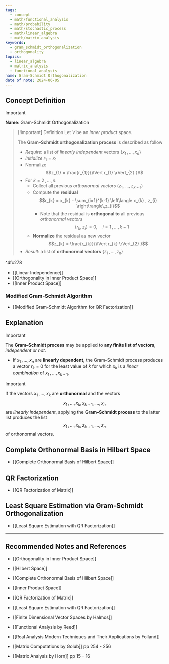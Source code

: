 ```yaml
---
tags:
  - concept
  - math/functional_analysis
  - math/probability
  - math/stochastic_process
  - math/linear_algebra
  - math/matrix_analysis
keywords:
  - gram_schmidt_orthogonalization
  - orthogonality
topics:
  - linear_algebra
  - matrix_analysis
  - functional_analysis
name: Gram-Schmidt Orthogonalization
date of note: 2024-06-05
---
```


## Concept Definition

>[!important]
>**Name**: Gram-Schmidt Orthogonalization

>[!important] Definition
>Let $V$ be an *inner product* space.
>
>The **Gram–Schmidt orthogonalization process** is described as follow
>- *Require*: a list of *linearly independent* vectors $\left\{ x_{1} \,{,}\ldots{,}\,x_{n} \right\}$
>- *Initlalize* $r_{1} = x_{1}$
>- Normalize $$z_{1} = \frac{r_{1}}{\lVert r_{1} \rVert_{2} }$$
>- For $k=2 \,{,}\ldots{,}\,n$:
>	- Collect all previous *orthonormal vectors* $(z_{1} \,{,}\ldots{,}\,z_{k-1})$
>	- Compute the **residual** $$r_{k} = x_{k} - \sum_{i=1}^{k-1} \left\langle x_{k} , z_{i} \right\rangle\,z_{i}$$
>		- Note that the residual is **orthogonal to** all previous *orthonormal vectors*  $$\left\langle r_{k} , z_{i} \right\rangle = 0, \quad i=1 \,{,}\ldots{,}\,k-1$$
>	- **Normalize** the residual as new vector $$z_{k} = \frac{r_{k}}{\lVert r_{k} \rVert_{2} }$$
>- *Result*: a list of **orthonormal vectors** $\left\{ z_{1} \,{,}\ldots{,}\,  z_{n}\right\}$

^4fc278


- [[Linear Independence]]
- [[Orthogonality in Inner Product Space]]
- [[Inner Product Space]]

### Modified Gram-Schmidt Algorithm

- [[Modified Gram-Schmidt Algorithm for QR Factorization]]


## Explanation

>[!important]
>The **Gram–Schmidt process** may be applied to **any finite list of vectors**, *independent or not*.
>- If $x_{1} \,{,}\ldots{,}\,x_{n}$ are **linearly dependent**, the Gram–Schmidt process produces a vector $r_{k} = 0$ for the least value of $k$ for which $x_{k}$ is a *linear combination* of $x_{1} \,{,}\ldots{,}\,x_{k-1}.$

>[!important] 
>If the vectors $x_{1} \,{,}\ldots{,}\,x_{k}$ are **orthonormal** and the vectors $$x_{1} \,{,}\ldots{,}\,x_{k}, x_{k+1} \,{,}\ldots{,}\,x_{n}$$ are *linearly independent*, applying the **Gram–Schmidt process** to the latter list produces the list $$x_{1} \,{,}\ldots{,}\,x_{k}, z_{k+1} \,{,}\ldots{,}\,z_{n}$$ of orthonormal vectors.



## Complete Orthonormal Basis in Hilbert Space

- [[Complete Orthonormal Basis of Hilbert Space]]




## QR Factorization

- [[QR Factorization of Matrix]]


## Least Square Estimation via Gram-Schmidt Orthogonalization

- [[Least Square Estimation with QR Factorization]]



-----------
##  Recommended Notes and References


- [[Orthogonality in Inner Product Space]]
- [[Hilbert Space]]
- [[Complete Orthonormal Basis of Hilbert Space]]
- [[Inner Product Space]]

- [[QR Factorization of Matrix]]

- [[Least Square Estimation with QR Factorization]]


- [[Finite Dimensional Vector Spaces by Halmos]]
- [[Functional Analysis by Reed]]
- [[Real Analysis Modern Techniques and Their Applications by Folland]]
- [[Matrix Computations by Golub]]  pp 254 - 256
- [[Matrix Analysis by Horn]] pp 15 - 16

